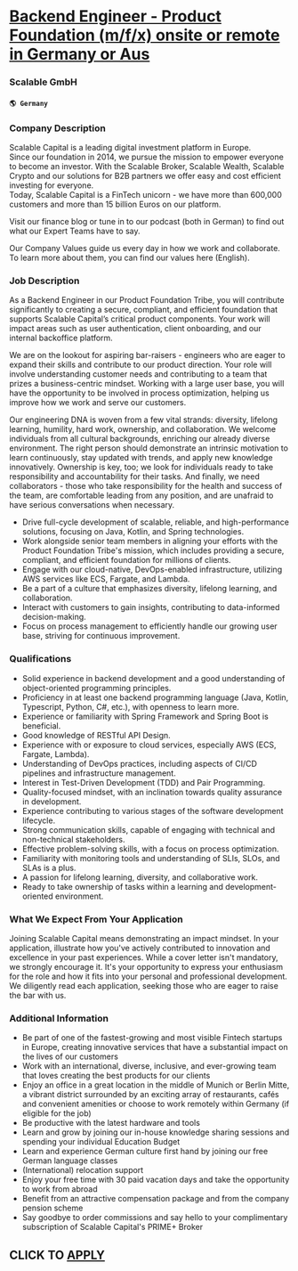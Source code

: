 # [Backend Engineer - Product Foundation (m/f/x) onsite or remote in Germany or Aus](https://www.remotewlb.com/apply/backend-engineer-product-foundation-m-f-x-onsite-or-remote-in-germany-or-aus-74291)  
### Scalable GmbH  
#### `🌎 Germany`  

### Company Description

Scalable Capital is a leading digital investment platform in Europe.  
Since our foundation in 2014, we pursue the mission to empower everyone to become an investor. With the Scalable Broker, Scalable Wealth, Scalable Crypto and our solutions for B2B partners we offer easy and cost efficient investing for everyone.  
Today, Scalable Capital is a FinTech unicorn - we have more than 600,000 customers and more than 15 billion Euros on our platform.  
  
Visit our finance blog or tune in to our podcast (both in German) to find out what our Expert Teams have to say.  
  
Our Company Values guide us every day in how we work and collaborate. To learn more about them, you can find our values here (English).

### Job Description

As a Backend Engineer in our Product Foundation Tribe, you will contribute significantly to creating a secure, compliant, and efficient foundation that supports Scalable Capital’s critical product components. Your work will impact areas such as user authentication, client onboarding, and our internal backoffice platform.

We are on the lookout for aspiring bar-raisers - engineers who are eager to expand their skills and contribute to our product direction. Your role will involve understanding customer needs and contributing to a team that prizes a business-centric mindset. Working with a large user base, you will have the opportunity to be involved in process optimization, helping us improve how we work and serve our customers.

Our engineering DNA is woven from a few vital strands: diversity, lifelong learning, humility, hard work, ownership, and collaboration. We welcome individuals from all cultural backgrounds, enriching our already diverse environment. The right person should demonstrate an intrinsic motivation to learn continuously, stay updated with trends, and apply new knowledge innovatively. Ownership is key, too; we look for individuals ready to take responsibility and accountability for their tasks. And finally, we need collaborators - those who take responsibility for the health and success of the team, are comfortable leading from any position, and are unafraid to have serious conversations when necessary.

  * Drive full-cycle development of scalable, reliable, and high-performance solutions, focusing on Java, Kotlin, and Spring technologies.
  * Work alongside senior team members in aligning your efforts with the Product Foundation Tribe's mission, which includes providing a secure, compliant, and efficient foundation for millions of clients.
  * Engage with our cloud-native, DevOps-enabled infrastructure, utilizing AWS services like ECS, Fargate, and Lambda.
  * Be a part of a culture that emphasizes diversity, lifelong learning, and collaboration.
  * Interact with customers to gain insights, contributing to data-informed decision-making.
  * Focus on process management to efficiently handle our growing user base, striving for continuous improvement.

### Qualifications

  * Solid experience in backend development and a good understanding of object-oriented programming principles.
  * Proficiency in at least one backend programming language (Java, Kotlin, Typescript, Python, C#, etc.), with openness to learn more.
  * Experience or familiarity with Spring Framework and Spring Boot is beneficial.
  * Good knowledge of RESTful API Design.
  * Experience with or exposure to cloud services, especially AWS (ECS, Fargate, Lambda).
  * Understanding of DevOps practices, including aspects of CI/CD pipelines and infrastructure management.
  * Interest in Test-Driven Development (TDD) and Pair Programming.
  * Quality-focused mindset, with an inclination towards quality assurance in development.
  * Experience contributing to various stages of the software development lifecycle.
  * Strong communication skills, capable of engaging with technical and non-technical stakeholders.
  * Effective problem-solving skills, with a focus on process optimization.
  * Familiarity with monitoring tools and understanding of SLIs, SLOs, and SLAs is a plus.
  * A passion for lifelong learning, diversity, and collaborative work.
  * Ready to take ownership of tasks within a learning and development-oriented environment.

### What We Expect From Your Application

Joining Scalable Capital means demonstrating an impact mindset. In your application, illustrate how you've actively contributed to innovation and excellence in your past experiences. While a cover letter isn't mandatory, we strongly encourage it. It's your opportunity to express your enthusiasm for the role and how it fits into your personal and professional development. We diligently read each application, seeking those who are eager to raise the bar with us.

### Additional Information

  * Be part of one of the fastest-growing and most visible Fintech startups in Europe, creating innovative services that have a substantial impact on the lives of our customers
  * Work with an international, diverse, inclusive, and ever-growing team that loves creating the best products for our clients
  * Enjoy an office in a great location in the middle of Munich or Berlin Mitte, a vibrant district surrounded by an exciting array of restaurants, cafés and convenient amenities or choose to work remotely within Germany (if eligible for the job)
  * Be productive with the latest hardware and tools
  * Learn and grow by joining our in-house knowledge sharing sessions and spending your individual Education Budget 
  * Learn and experience German culture first hand by joining our free German language classes
  * (International) relocation support
  * Enjoy your free time with 30 paid vacation days and take the opportunity to work from abroad
  * Benefit from an attractive compensation package and from the company pension scheme
  * Say goodbye to order commissions and say hello to your complimentary subscription of Scalable Capital's PRIME+ Broker

  
## CLICK TO [APPLY](https://www.remotewlb.com/apply/backend-engineer-product-foundation-m-f-x-onsite-or-remote-in-germany-or-aus-74291)

